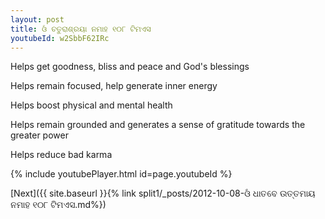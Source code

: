 ```yaml
---
layout: post
title: ଓଁ ଚତୁରାଶ୍ରୟା ନମାହ ୧୦୮ ଟିମଏସ
youtubeId: w2SbbF62IRc
---
```

 
 
Helps get goodness, bliss and peace and God's blessings
 
Helps remain focused, help generate inner energy 
 
Helps boost physical and mental health 
 
Helps remain grounded and generates a sense of gratitude towards the greater power 
 
Helps reduce bad karma
 
 
 
 


{% include youtubePlayer.html id=page.youtubeId %}
 
[Next]({{ site.baseurl }}{% link  split1/_posts/2012-10-08-ଓଁ ଧାତବେ ଉତ୍ତମାୟ ନମାହ ୧୦୮ ଟିମଏସ.md%})
 
